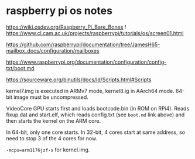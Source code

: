 raspberry pi os notes
=====================


<https://wiki.osdev.org/Raspberry_Pi_Bare_Bones> !
<https://www.cl.cam.ac.uk/projects/raspberrypi/tutorials/os/screen01.html>

<https://github.com/raspberrypi/documentation/tree/JamesH65-mailbox_docs/configuration/mailboxes>



<https://www.raspberrypi.org/documentation/configuration/config-txt/boot.md>

<https://sourceware.org/binutils/docs/ld/Scripts.html#Scripts>


kernel7.img is executed in ARMv7 mode, kernel8.ig in AArch64 mode.
64-bit image must be uncompressed.

VideoCore GPU starts first and loads bootcode.bin (in ROM on RPi4).
Reads fixup.dat and start.elf, which reads config.txt (see `boot.md` link
above) and then starts the kernel on the ARM core.

In 64-bit, only one core starts. In 32-bit, 4 cores start at same address,
so need to stop 3 of the 4 cores for now.

`-mcpu=arm1176jzf-s` for kernel.img.
